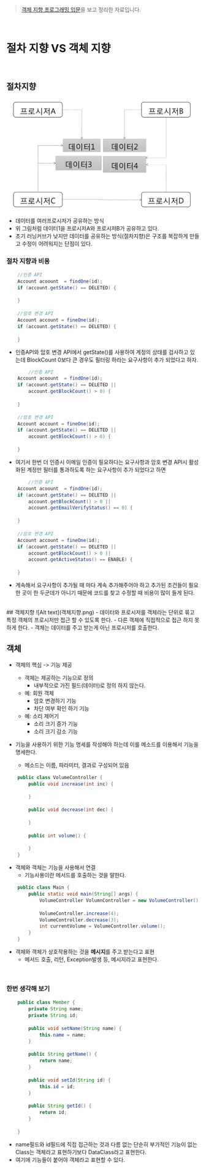 > [객체 지향 프로그래밍 입문](https://www.inflearn.com/course/%EA%B0%9D%EC%B2%B4-%EC%A7%80%ED%96%A5-%ED%94%84%EB%A1%9C%EA%B7%B8%EB%9E%98%EB%B0%8D-%EC%9E%85%EB%AC%B8)을 보고 정리한 자료입니다.

<br>

# 절차 지향 VS 객체 지향
<br>

## 절차지향
![Alt text](절차지향.png)
- 데이터를 여러프로시저가 공유하는 방식
- 위 그림처럼 데이터1을 프로시저A와 프로시저B가 공유하고 있다.
- 초기 러닝커브가 낮지만 데이터를 공유하는 방식(절차지향)은 구조를 복잡하게 만들고 수정이 어려워지는 단점이 있다.

### 절차 지향과 비용
```java
    //인증 API
    Account acoount  = findOne(id);
    if (account.getState() == DELETED) {

    }

    //암호 변경 API
    Account account = fineOne(id);
    if (account.getState() == DELETED) {

    }
```
- 인증API와 암호 변경 API에서 getState()를 사용하여 계정의 상태를 검사하고 있는데 BlockCount 0보다 큰 경우도 필터링 하라는 요구사항이 추가 되었다고 하자.

```java
        //인증 API
    Account acoount  = findOne(id);
    if (account.getState() == DELETED ||
        account.getBlockCount() > 0) {

    }

    //암호 변경 API
    Account account = fineOne(id);
    if (account.getState() == DELETED ||
        account.getBlockCount() > 0) {

    }
```
- 여기서 한번 더 인증시 이메일 인증이 필요하다는 요구사항과 암호 변경 API시 활성화된 계정만 필터를 통과하도록 하는 요구사항이 추가 되었다고 하면
```java
        //인증 API
    Account acoount  = findOne(id);
    if (account.getState() == DELETED ||
        account.getBlockCount() > 0 ||
        account.getEmailVerifyStatus() == 0) {

    }

    //암호 변경 API
    Account account = fineOne(id);
    if (account.getState() == DELETED ||
        account.getBlockCount() > 0 ||
        account.getActiveStatus() == ENABLE) {

    }
```
- 계속해서 요구사항이 추가될 때 마다 계속 추가해주어야 하고 추가된 조건들이 필요한 곳이 한 두군데가 아니기 때문에 코드를 찾고 수정할 때 비용이 많이 들게 된다.
<br>
## 객체지향
![Alt text](객체지향.png)
- 데이터와 프로시저를 객체라는 단위로 묶고 특정 객체의 프로시저만 접근 할 수 있도록 한다.
- 다른 객체에 직접적으로 접근 하지 못하게 한다.
- 객체는 데이터를 주고 받는게 아닌 프로시저를 호출한다.

## 객체
- 객체의 핵심 -> 기능 제공
    - 객체는 제공하는 기능으로 정의
        - 내부적으로 가진 필드(데이터)로 정의 하지 않는다.
    - 예: 회원 객체
        - 암호 변경하기 기능
        - 차단 여부 확인 하기 기능
    - 예: 소리 제어기
        - 소리 크기 증가 기능
        - 소리 크기 감소 기능

- 기능을 사용하기 위한 기능 명세를 작성해야 하는데 이를 메소드를 이용해서 기능을 명세한다.
    - 메소드는 이름, 파라미터, 결과로 구성되어 있음
```java
    public class VolumeController {
        public void increase(int inc) {

        }

        public void decrease(int dec) {

        }

        public int volume() {

        }
    }
```

- 객체와 객체는 기능을 사용해서 연결
    - 기능사용이란 메서드를 호출하는 것을 말한다.
```java
    public class Main {
        public static void main(String[] args) {
            VolumeController VolumnController = new VolumeController();
            
            VolumeController.increase(4);
            VolumeController.decrease(3);
            int currentVolume = VolumeController.volume();
        }
    }
```

- 객체와 객체가 상호작용하는 것을 <b>메시지</b>를 주고 받는다고 표현
    - 메서드 호출, 리턴, Exception발생 등, 메시지라고 표현한다.

<br>

### 한번 생각해 보기
```java
    public class Member {
        private String name;
        private String id;

        public void setName(String name) {
            this.name = name;
        }

        public String getName() {
            return name;
        }

        public void setId(String id) {
            this.id = id;
        }

        public String getId() {
            return id;
        }

    }
```
- name필드와 id필드에 직접 접근하는 것과 다름 없는 단순히 부가적인 기능이 없는 Class는 객체라고 표현하기보다 DataClass라고 표현한다.
- 여기에 기능들이 붙어야 객체라고 표현할 수 있다.